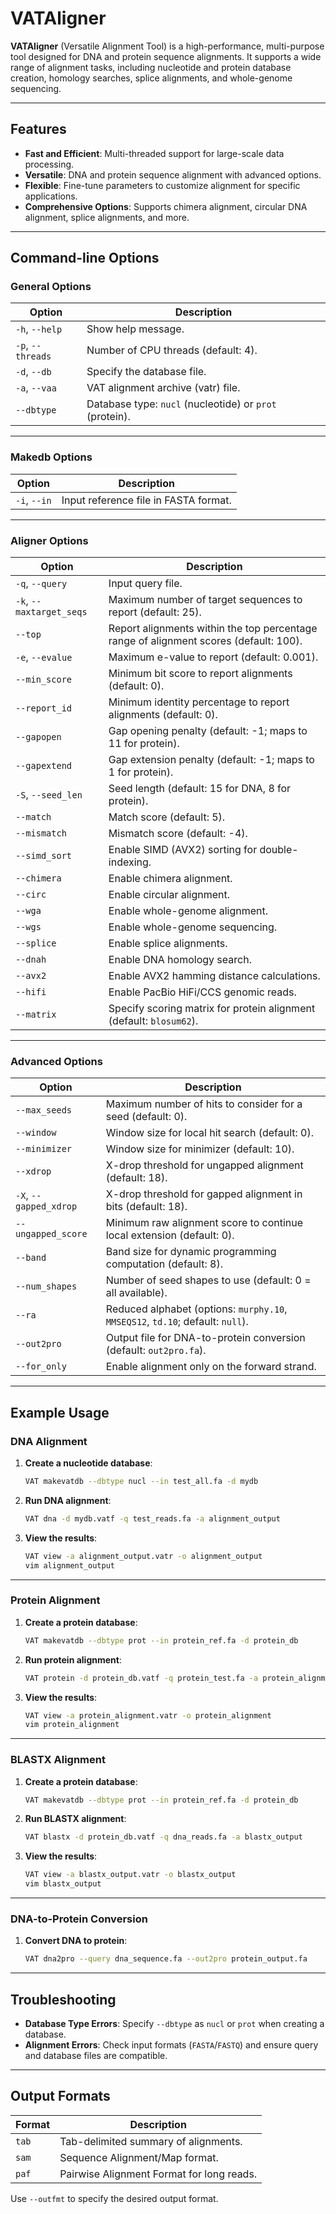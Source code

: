 # VATAligner

**VATAligner** (Versatile Alignment Tool) is a high-performance, multi-purpose tool designed for DNA and protein sequence alignments. It supports a wide range of alignment tasks, including nucleotide and protein database creation, homology searches, splice alignments, and whole-genome sequencing.

---

## Features

- **Fast and Efficient**: Multi-threaded support for large-scale data processing.
- **Versatile**: DNA and protein sequence alignment with advanced options.
- **Flexible**: Fine-tune parameters to customize alignment for specific applications.
- **Comprehensive Options**: Supports chimera alignment, circular DNA alignment, splice alignments, and more.

---

## Command-line Options

### General Options
| Option               | Description                                   |
|----------------------|-----------------------------------------------|
| `-h`, `--help`        | Show help message.                           |
| `-p`, `--threads`     | Number of CPU threads (default: 4).          |
| `-d`, `--db`          | Specify the database file.                   |
| `-a`, `--vaa`         | VAT alignment archive (vatr) file.           |
| `--dbtype`            | Database type: `nucl` (nucleotide) or `prot` (protein). |

---

### Makedb Options
| Option              | Description                                      |
|---------------------|--------------------------------------------------|
| `-i`, `--in`        | Input reference file in FASTA format.            |

---

### Aligner Options
| Option                   | Description                                                                                  |
|--------------------------|----------------------------------------------------------------------------------------------|
| `-q`, `--query`           | Input query file.                                                                            |
| `-k`, `--maxtarget_seqs`  | Maximum number of target sequences to report (default: 25).                                  |
| `--top`                   | Report alignments within the top percentage range of alignment scores (default: 100).         |
| `-e`, `--evalue`          | Maximum e-value to report (default: 0.001).                                                  |
| `--min_score`             | Minimum bit score to report alignments (default: 0).                                         |
| `--report_id`             | Minimum identity percentage to report alignments (default: 0).                               |
| `--gapopen`               | Gap opening penalty (default: -1; maps to 11 for protein).                                   |
| `--gapextend`             | Gap extension penalty (default: -1; maps to 1 for protein).                                  |
| `-S`, `--seed_len`        | Seed length (default: 15 for DNA, 8 for protein).                                            |
| `--match`                 | Match score (default: 5).                                                                    |
| `--mismatch`              | Mismatch score (default: -4).                                                                |
| `--simd_sort`             | Enable SIMD (AVX2) sorting for double-indexing.                                              |
| `--chimera`               | Enable chimera alignment.                                                                    |
| `--circ`                  | Enable circular alignment.                                                                   |
| `--wga`                   | Enable whole-genome alignment.                                                               |
| `--wgs`                   | Enable whole-genome sequencing.                                                              |
| `--splice`                | Enable splice alignments.                                                                    |
| `--dnah`                  | Enable DNA homology search.                                                                  |
| `--avx2`                  | Enable AVX2 hamming distance calculations.                                                   |
| `--hifi`                  | Enable PacBio HiFi/CCS genomic reads.                                                   |
| `--matrix`                | Specify scoring matrix for protein alignment (default: `blosum62`).                          |

---

### Advanced Options
| Option                | Description                                                                                |
|-----------------------|--------------------------------------------------------------------------------------------|
| `--max_seeds`          | Maximum number of hits to consider for a seed (default: 0).                                |
| `--window`             | Window size for local hit search (default: 0).                                             |
| `--minimizer`          | Window size for minimizer (default: 10).                                                   |
| `--xdrop`              | X-drop threshold for ungapped alignment (default: 18).                                      |
| `-X`, `--gapped_xdrop` | X-drop threshold for gapped alignment in bits (default: 18).                                |
| `--ungapped_score`     | Minimum raw alignment score to continue local extension (default: 0).                       |
| `--band`               | Band size for dynamic programming computation (default: 8).                                 |
| `--num_shapes`         | Number of seed shapes to use (default: 0 = all available).                                  |
| `--ra`                 | Reduced alphabet (options: `murphy.10`, `MMSEQS12`, `td.10`; default: `null`).             |
| `--out2pro`            | Output file for DNA-to-protein conversion (default: `out2pro.fa`).                          |
| `--for_only`           | Enable alignment only on the forward strand.                                                |

---

## Example Usage

### DNA Alignment

1. **Create a nucleotide database**:
    ```bash
    VAT makevatdb --dbtype nucl --in test_all.fa -d mydb
    ```

2. **Run DNA alignment**:
    ```bash
    VAT dna -d mydb.vatf -q test_reads.fa -a alignment_output
    ```

3. **View the results**:
    ```bash
    VAT view -a alignment_output.vatr -o alignment_output
    vim alignment_output
    ```

---

### Protein Alignment

1. **Create a protein database**:
    ```bash
    VAT makevatdb --dbtype prot --in protein_ref.fa -d protein_db
    ```

2. **Run protein alignment**:
    ```bash
    VAT protein -d protein_db.vatf -q protein_test.fa -a protein_alignment -p 4
    ```

3. **View the results**:
    ```bash
    VAT view -a protein_alignment.vatr -o protein_alignment
    vim protein_alignment
    ```

---

### BLASTX Alignment

1. **Create a protein database**:
    ```bash
    VAT makevatdb --dbtype prot --in protein_ref.fa -d protein_db
    ```

2. **Run BLASTX alignment**:
    ```bash
    VAT blastx -d protein_db.vatf -q dna_reads.fa -a blastx_output
    ```

3. **View the results**:
    ```bash
    VAT view -a blastx_output.vatr -o blastx_output
    vim blastx_output
    ```

---

### DNA-to-Protein Conversion

1. **Convert DNA to protein**:
    ```bash
    VAT dna2pro --query dna_sequence.fa --out2pro protein_output.fa
    ```

---

## Troubleshooting

<!-- - **Memory Allocation Issues**:
  Ensure sufficient memory is available when processing large files. Use smaller chunks (`--chunks`) to reduce memory usage. -->
- **Database Type Errors**:
  Specify `--dbtype` as `nucl` or `prot` when creating a database.
- **Alignment Errors**:
  Check input formats (`FASTA`/`FASTQ`) and ensure query and database files are compatible.

---

## Output Formats

| Format | Description                               |
|--------|-------------------------------------------|
| `tab`  | Tab-delimited summary of alignments.      |
| `sam`  | Sequence Alignment/Map format.            |
| `paf`  | Pairwise Alignment Format for long reads. |

Use `--outfmt` to specify the desired output format.

<!-- ---

## Citation

If you use **VATAligner** in your research, please cite: -->

